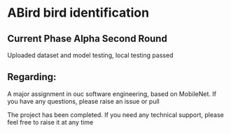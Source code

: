# ABird bird identification




## Current Phase Alpha Second Round<br>

Uploaded dataset and model testing, local testing passed



## Regarding:

A major assignment in ouc software engineering, based on MobileNet. If you have any questions, please raise an issue or pull<br>

The project has been completed. If you need any technical support, please feel free to raise it at any time
